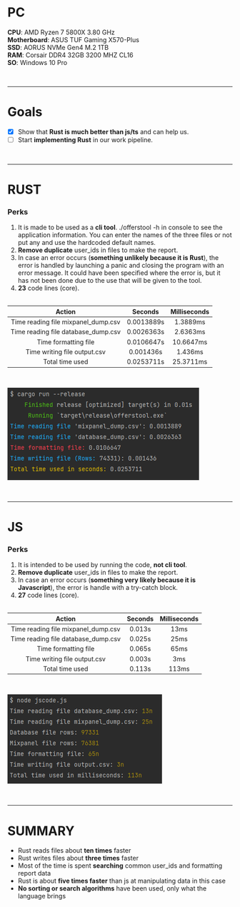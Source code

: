 # PC

**CPU**: AMD Ryzen 7 5800X 3.80 GHz<br>
**Motherboard**: ASUS TUF Gaming X570-Plus<br>
**SSD**: AORUS NVMe Gen4 M.2 1TB<br>
**RAM**: Corsair DDR4 32GB 3200 MHZ CL16<br>
**SO**: Windows 10 Pro

<br>

------------------------------------------------------------------------------------------

# Goals
- [x] Show that **Rust is much better than js/ts** and can help us.
- [ ] Start **implementing Rust** in our work pipeline.

<br>


------------------------------------------------------------------------------------------

# RUST

### Perks
1. It is made to be used as a **cli tool**. ./offerstool -h in console to see the application information. You can enter the names of the three files or not put any and use the hardcoded default names.
2. **Remove duplicate** user_ids in files to make the report.
3. In case an error occurs (**something unlikely because it is Rust**), the error is handled by launching a panic and closing the program with an error message. It could have been specified where the error is, but it has not been done due to the use that will be given to the tool.
4. **23** code lines (core).
<br><br>

| Action | Seconds | Milliseconds |
| :---: | :---: | :---: |
| Time reading file mixpanel_dump.csv | 0.0013889s | 1.3889ms |
| Time reading file database_dump.csv | 0.0026363s | 2.6363ms |
| Time formatting file | 0.0106647s | 10.6647ms |
| Time writing file output.csv | 0.001436s | 1.436ms |
| Total time used | 0.0253711s | 25.3711ms |

<br>

![Performance](./comparative/rust_performance.png)

<br>

------------------------------------------------------------------------------------------


# JS

### Perks
1. It is intended to be used by running the code, **not cli tool**.
2. **Remove duplicate** user_ids in files to make the report.
3. In case an error occurs (**something very likely because it is Javascript**), the error is handle with a try-catch block.
4. **27** code lines (core).
<br><br>

| Action | Seconds | Milliseconds |
| :---: | :---: | :---: |
| Time reading file mixpanel_dump.csv | 0.013s | 13ms |
| Time reading file database_dump.csv | 0.025s | 25ms |
| Time formatting file | 0.065s | 65ms |
| Time writing file output.csv | 0.003s | 3ms |
| Total time used | 0.113s | 113ms |

<br>

![Performance](./comparative/js_performance.PNG)

<br>

------------------------------------------------------------------------------------------


# SUMMARY

- Rust reads files about **ten times** faster<br>
- Rust writes files about **three times** faster<br>
- Most of the time is spent **searching** common user_ids and formatting report data<br>
- Rust is about **five times faster** than js at manipulating data in this case<br>
- **No sorting or search algorithms** have been used, only what the language brings<br>
<br><br>
